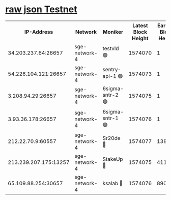
[raw json Testnet](https://rpc-check.sget.stavr.tech/sget/rpc-sget-result.json)
=


<table><tr><th>IP-Address</th><th>Network</th><th>Moniker</th><th>Latest Block Height</th><th>Earliest Block Height</th><th>Catching Up</th><th>Tx Index</th><th>Voting Power</th><th>Scan Time</th></tr><tr><td>34.203.237.64:26657</td><td>sge-network-4</td><td>testvld 🟢</td><td>1574070</td><td>1</td><td>False</td><td>on</td><td>0</td><td>2024-02-15T03:01:26.172412861UTC</td></tr><tr><td>54.226.104.121:26657</td><td>sge-network-4</td><td>sentry-api-1 🟢</td><td>1574073</td><td>1</td><td>False</td><td>on</td><td>0</td><td>2024-02-15T03:01:41.196620263UTC</td></tr><tr><td>3.208.94.29:26657</td><td>sge-network-4</td><td>6sigma-sntr-2 🟢</td><td>1574075</td><td>1</td><td>False</td><td>on</td><td>0</td><td>2024-02-15T03:01:51.548353361UTC</td></tr><tr><td>3.93.36.178:26657</td><td>sge-network-4</td><td>6sigma-sntr-1 🟢</td><td>1574076</td><td>1</td><td>False</td><td>on</td><td>0</td><td>2024-02-15T03:01:54.270740385UTC</td></tr><tr><td>212.22.70.9:60557</td><td>sge-network-4</td><td>Sr20de 🔴</td><td>1574077</td><td>138001</td><td>False</td><td>on</td><td>104</td><td>2024-02-15T03:01:59.117717969UTC</td></tr><tr><td>213.239.207.175:13257</td><td>sge-network-4</td><td>StakeUp 🔴</td><td>1574075</td><td>411001</td><td>False</td><td>off</td><td>100</td><td>2024-02-15T03:01:50.473649033UTC</td></tr><tr><td>65.109.88.254:30657</td><td>sge-network-4</td><td>ksalab 🔴</td><td>1574076</td><td>890001</td><td>False</td><td>off</td><td>2157</td><td>2024-02-15T03:01:56.697697555UTC</td></tr></table>
